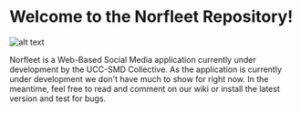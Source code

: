 # Welcome to the Norfleet Repository!

![alt text](http://i.imgur.com/D2BGtcu.png "Banner 1")

  Norfleet is a Web-Based Social Media application currently under development by the UCC-SMD Collective. 
  As the application is currently under development we don't have much to show for right now.
  In the meantime, feel free to read and comment on our wiki or install the latest version and test for bugs. 
  
